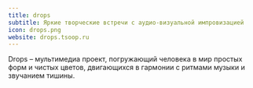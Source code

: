 ```yaml
---
title: drops
subtitle: Яркие творческие встречи с аудио-визуальной импровизацией
icon: drops.png
website: drops.tsoop.ru
---
```


Drops – мультимедиа проект, погружающий человека в мир простых форм и чистых цветов, двигающихся в гармонии с ритмами музыки и звучанием тишины.
